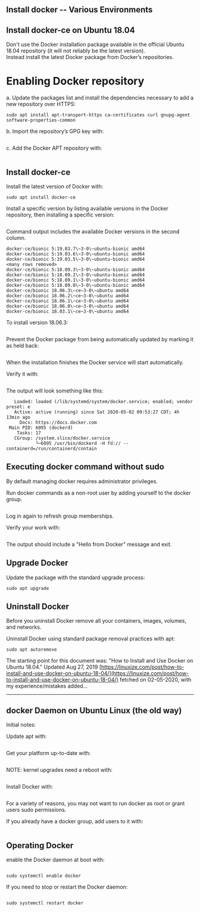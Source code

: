 ## Install docker -- Various Environments  
  
## Install docker-ce on Ubuntu 18.04  

Don't use the Docker installation package available in the official Ubuntu 18.04 repository (it will not reliably be the latest version).  
Instead install the latest Docker package from Docker’s repositories.  

# Enabling Docker repository  

a. Update the packages list and install the dependencies necessary to add a new repository over HTTPS:  

```sudo apt update  
sudo apt install apt-transport-https ca-certificates curl gnupg-agent software-properties-common  
```

b. Import the repository’s GPG key with:  

```curl -fsSL https://download.docker.com/linux/ubuntu/gpg | sudo apt-key add -
```

c. Add the Docker APT repository with:  

```sudo add-apt-repository "deb [arch=amd64] https://download.docker.com/linux/ubuntu $(lsb_release -cs) stable"  
```

## Install docker-ce  

Install the latest version of Docker with: 

```sudo apt update  
sudo apt install docker-ce  
```

Install a specific version by listing available versions in the Docker repository, then installing a specific version:

```apt list -a docker-ce  
```

Command output includes the available Docker versions in the second column.  

```Listing... Done  
docker-ce/bionic 5:19.03.7\~3-0\~ubuntu-bionic amd64  
docker-ce/bionic 5:19.03.6\~3-0\~ubuntu-bionic amd64  
docker-ce/bionic 5:19.03.5\~3-0\~ubuntu-bionic amd64  
<many rows removed>  
docker-ce/bionic 5:18.09.3\~3-0\~ubuntu-bionic amd64  
docker-ce/bionic 5:18.09.2\~3-0\~ubuntu-bionic amd64  
docker-ce/bionic 5:18.09.1\~3-0\~ubuntu-bionic amd64  
docker-ce/bionic 5:18.09.0\~3-0\~ubuntu-bionic amd64  
docker-ce/bionic 18.06.3\~ce~3-0\~ubuntu amd64  
docker-ce/bionic 18.06.2\~ce~3-0\~ubuntu amd64  
docker-ce/bionic 18.06.1\~ce~3-0\~ubuntu amd64
docker-ce/bionic 18.06.0\~ce~3-0\~ubuntu amd64
docker-ce/bionic 18.03.1\~ce~3-0\~ubuntu amd64
```

To install version 18.06.3:  

```sudo apt install docker-ce=18.06.3\~ce\~3-0~ubuntu  
```

Prevent the Docker package from being automatically updated by marking it as held back:  

```sudo apt-mark hold docker-ce  
```

When the installation finishes the Docker service will start automatically.  

Verify it with:  

```sudo systemctl status docker  
```

The output will look something like this:

```● docker.service - Docker Application Container Engine
   Loaded: loaded (/lib/systemd/system/docker.service; enabled; vendor preset: e
   Active: active (running) since Sat 2020-05-02 09:53:27 CDT; 4h 13min ago
     Docs: https://docs.docker.com
 Main PID: 6095 (dockerd)
    Tasks: 17
   CGroup: /system.slice/docker.service
           └─6095 /usr/bin/dockerd -H fd:// --containerd=/run/containerd/contain
```

## Executing docker command without sudo  

By default managing docker requires administrator privileges.  

Run docker commands as a non-root user by adding yourself to the docker group.  

```sudo usermod -aG docker $USER  
```

Log in again to refresh group memberships.  

Verify your work with:  

```docker container run hello-world  
```

The output should include a "Hello from Docker" message and exit.  

## Upgrade Docker  

Update the package with the standard upgrade process:  

```sudo apt update  
sudo apt upgrade  
```

## Uninstall Docker

Before you uninstall Docker remove all your containers, images, volumes, and networks.  

Uninstall Docker using standard package removal practices with apt:  

```sudo apt purge docker-ce
sudo apt autoremove  
```

The starting point for this document was: "How to Install and Use Docker on Ubuntu 18.04." Updated Aug 27, 2019 [https://linuxize.com/post/how-to-install-and-use-docker-on-ubuntu-18-04/](https://linuxize.com/post/how-to-install-and-use-docker-on-ubuntu-18-04/) fetched on 02-05-2020, with my experience/mistakes added...  



-------------------------------------------- 
## docker Daemon on Ubuntu Linux (the old way)

Initial notes:   

Update apt with:  

```sudo apt update
```
Get your platform up-to-date with:  

```sudo apt upgrade
```
NOTE: kernel upgrades need a reboot with:  

```sudo reboot
```
Install Docker with:  

```sudo apt install docker.io
```
For a variety of reasons, you may not want to run docker as root or grant users sudo permissions.  

If you already have a docker group, add users to it with:  

```sudo usermod -a -G docker $USER
```

## Operating Docker

enable the Docker daemon at boot with:  

```sudo systemctl start docker  

sudo systemctl enable docker
```

If you need to stop or restart the Docker daemon:  

```sudo systemctl stop docker  

sudo systemctl restart docker
```
